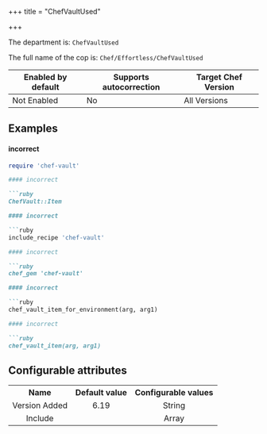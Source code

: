 +++
title = "ChefVaultUsed"

+++

<!-- This content is automatically generated. See https://github.com/chef/chef-web-docs/blob/main/generated/README.md -->

The department is: `ChefVaultUsed`

The full name of the cop is: `Chef/Effortless/ChefVaultUsed`

| Enabled by default | Supports autocorrection | Target Chef Version |
| --- | --- | --- |
| Not Enabled | No | All Versions |

## Examples


#### incorrect

```ruby
require 'chef-vault'

#### incorrect

```ruby
ChefVault::Item

#### incorrect

```ruby
include_recipe 'chef-vault'

#### incorrect

```ruby
chef_gem 'chef-vault'

#### incorrect

```ruby
chef_vault_item_for_environment(arg, arg1)

#### incorrect

```ruby
chef_vault_item(arg, arg1)
```

## Configurable attributes

<table>
<tbody><tr>
<th>Name</th>
<th>Default value</th>
<th>Configurable values</th>
</tr>
<tr>
<td style="text-align:center">Version Added</td>
<td style="text-align:center">6.19</td>
<td style="text-align:center">String</td>
</tr>
<tr><td style="text-align:center">Include</td>
<td style="text-align:center"><ul>
</ul>
</td>
<td style="text-align:center">Array</td>
</tr></tbody></table>
